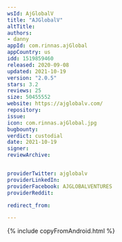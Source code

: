 ```yaml
---
wsId: AjGlobalV
title: "AJGlobalV"
altTitle: 
authors:
- danny
appId: com.rinnas.ajGlobal
appCountry: us
idd: 1519859460
released: 2020-09-08
updated: 2021-10-19
version: "2.0.5"
stars: 3.2
reviews: 25
size: 50455552
website: https://ajglobalv.com/
repository: 
issue: 
icon: com.rinnas.ajGlobal.jpg
bugbounty: 
verdict: custodial
date: 2021-10-19
signer: 
reviewArchive:


providerTwitter: ajglobalv
providerLinkedIn: 
providerFacebook: AJGLOBALVENTURES
providerReddit: 

redirect_from:

---
```


{% include copyFromAndroid.html %}

